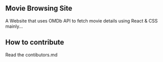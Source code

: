 ## Movie Browsing Site
A Website that uses OMDb API to fetch movie details using React & CSS mainly...

## How to contribute
Read the contibutors.md 
